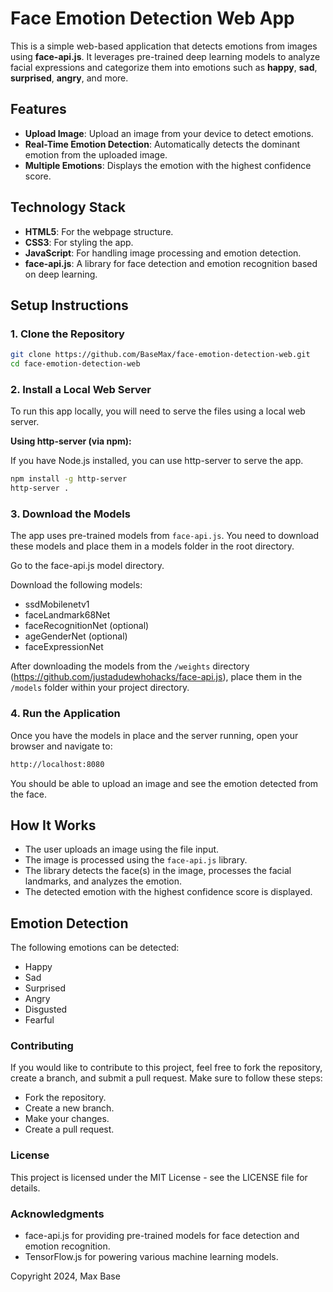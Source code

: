 # Face Emotion Detection Web App

This is a simple web-based application that detects emotions from images using **face-api.js**. It leverages pre-trained deep learning models to analyze facial expressions and categorize them into emotions such as **happy**, **sad**, **surprised**, **angry**, and more.

## Features

- **Upload Image**: Upload an image from your device to detect emotions.
- **Real-Time Emotion Detection**: Automatically detects the dominant emotion from the uploaded image.
- **Multiple Emotions**: Displays the emotion with the highest confidence score.

## Technology Stack

- **HTML5**: For the webpage structure.
- **CSS3**: For styling the app.
- **JavaScript**: For handling image processing and emotion detection.
- **face-api.js**: A library for face detection and emotion recognition based on deep learning.

## Setup Instructions

### 1. Clone the Repository

```bash
git clone https://github.com/BaseMax/face-emotion-detection-web.git
cd face-emotion-detection-web
```

### 2. Install a Local Web Server

To run this app locally, you will need to serve the files using a local web server.

**Using http-server (via npm):**

If you have Node.js installed, you can use http-server to serve the app.

```bash
npm install -g http-server
http-server .
```

### 3. Download the Models

The app uses pre-trained models from `face-api.js`. You need to download these models and place them in a models folder in the root directory.

Go to the face-api.js model directory.

Download the following models:
- ssdMobilenetv1
- faceLandmark68Net
- faceRecognitionNet (optional)
- ageGenderNet (optional)
- faceExpressionNet

After downloading the models from the `/weights` directory (https://github.com/justadudewhohacks/face-api.js), place them in the `/models` folder within your project directory.

### 4. Run the Application

Once you have the models in place and the server running, open your browser and navigate to:

```bash
http://localhost:8080
```

You should be able to upload an image and see the emotion detected from the face.

## How It Works

- The user uploads an image using the file input.
- The image is processed using the `face-api.js` library.
- The library detects the face(s) in the image, processes the facial landmarks, and analyzes the emotion.
- The detected emotion with the highest confidence score is displayed.

## Emotion Detection

The following emotions can be detected:

- Happy
- Sad
- Surprised
- Angry
- Disgusted
- Fearful

### Contributing

If you would like to contribute to this project, feel free to fork the repository, create a branch, and submit a pull request. Make sure to follow these steps:

- Fork the repository.
- Create a new branch.
- Make your changes.
- Create a pull request.

### License

This project is licensed under the MIT License - see the LICENSE file for details.

### Acknowledgments

- face-api.js for providing pre-trained models for face detection and emotion recognition.
- TensorFlow.js for powering various machine learning models.

Copyright 2024, Max Base
